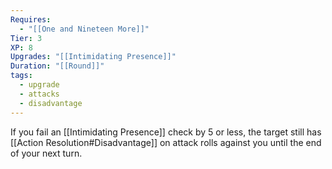 ```yaml
---
Requires:
  - "[[One and Nineteen More]]"
Tier: 3
XP: 8
Upgrades: "[[Intimidating Presence]]"
Duration: "[[Round]]"
tags:
  - upgrade
  - attacks
  - disadvantage
---
```

If you fail an [[Intimidating Presence]] check by 5 or less, the target still has [[Action Resolution#Disadvantage]] on attack rolls against you until the end of your next turn.